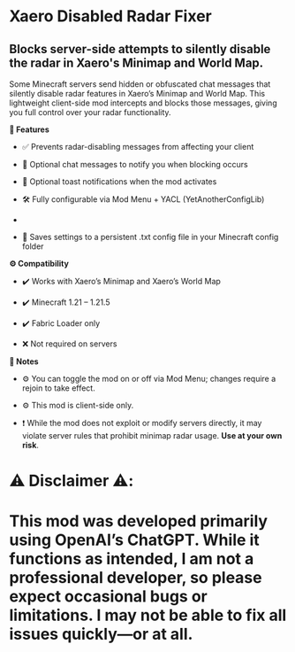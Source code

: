 # Xaero Disabled Radar Fixer
## Blocks server-side attempts to silently disable the radar in Xaero's Minimap and World Map.

Some Minecraft servers send hidden or obfuscated chat messages that silently disable radar features in Xaero’s Minimap and World Map. This lightweight client-side mod intercepts and blocks those messages, giving you full control over your radar functionality.


**🔧 Features**

- ✅ Prevents radar-disabling messages from affecting your client
  
- 💬 Optional chat messages to notify you when blocking occurs
  
- 🔔 Optional toast notifications when the mod activates
  
- 🛠️ Fully configurable via Mod Menu + YACL (YetAnotherConfigLib)
- 
- 💾 Saves settings to a persistent .txt config file in your Minecraft config folder

**⚙️ Compatibility**

- ✔️ Works with Xaero’s Minimap and Xaero’s World Map
  
- ✔️ Minecraft 1.21 – 1.21.5
  
- ✔️ Fabric Loader only
  
- ❌ Not required on servers

**📝 Notes**

- ⚙️ You can toggle the mod on or off via Mod Menu; changes require a rejoin to take effect.
  
- ⚙️ This mod is client-side only.
  
- ❗️ While the mod does not exploit or modify servers directly, it may violate server rules that prohibit minimap radar usage. **Use at your own risk**.

 # ⚠️ Disclaimer ⚠️: 
# This mod was developed primarily using OpenAI’s ChatGPT. While it functions as intended, I am not a professional developer, so please expect occasional bugs or limitations. I may not be able to fix all issues quickly—or at all.
#   
